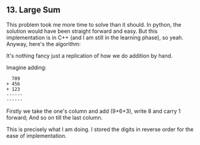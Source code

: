 ## 13. Large Sum

This problem took me more time to solve than it should. In python, the solution would have been straight forward and easy. But this implementation is in C++ (and I am still in the learning phase), so yeah.
 Anyway, here's the algorithm:

It's nothing fancy just a replication of how we do addition by hand.

Imagine adding:
```
  789
+ 456
+ 123
------
------
```
Firstly we take the one's column and add (9+6+3), write 8 and carry 1 forward; And so on till the last column.


This is precisely what I am doing. I stored the digits in reverse order for the ease of implementation.